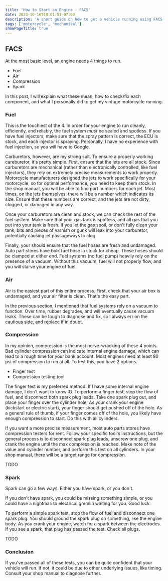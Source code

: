 ```yaml
---
title: 'How to Start an Engine - FACS'
date: 2023-10-16T18:01:51-07:00
description: 'A short guide on how to get a vehicle running using FACS - fuel, air, compression, spark.'
tags: ['motorcycle', 'mechanical']
showPageTitle: true
---
```


## FACS
At the most basic level, an engine needs 4 things to run.
- Fuel
- Air
- Compression
- Spark

In this post, I will explain what these mean, how to check/fix each component, and what I personally did to get my vintage motorcycle running.

### Fuel

This is the touchiest of the 4. In order for your engine to run cleanly, efficiently, and reliably, the fuel system *must* be sealed and spotless. If you have fuel injectors, make sure that the spray pattern is correct, the ECU is stock, and each injector is spraying. Personally, I have no experience with fuel injection, so you will have to Google.

Carburetors, however, are my strong suit. To ensure a properly working careburetor, it's pretty simple. First, ensure that the jets are all stock. Since carburetors are mechanical (rather than electronically controlled, like fuel injectors), they rely on extremely precise measurements to work properly. Motorcycle manufacturers designed the jets to work specifically for your motorcycle, so for optimal performance, you need to keep them stock. In the shop manual, you will be able to find part numbers for each jet. Most times, on the jets themselves, there will be a number which indicates its size. Ensure that these numbers are correct, and the jets are not dirty, clogged, or damaged in any way.

Once your carburetors are clean and stock, we can check the rest of the fuel system. Make sure that your gas tank is spotless, and all gas that you put into your tank is fresh. If you let the gas spoil, or don't fully clean your tank, bits and pieces of varnish or gunk will leak into your carburetor, potentially causing jet passageways to clog.

Finally, your should ensure that the fuel hoses are fresh and undamaged. Auto part stores have bulk fuel hose in stock for cheap. These hoses should be clamped at either end. Fuel systems (no fuel pump) heavily rely on the presence of a vacuum. Without this vacuum, fuel will not properly flow, and you will starve your engine of fuel.

### Air

Air is the easiest part of this entire process. First, check that your air box is undamaged, and your air filter is clean. That's the easy part.

In the previous section, I mentioned that fuel systems rely on a vacuum to function. Over time, rubber degrades, and will eventually cause vacuum leaks. These can be tough to diagnose and fix, so I always err on the cautious side, and replace if in doubt.

### Compression

In my opinion, compression is the most nerve-wracking of these 4 points. Bad cylinder compression can indicate internal engine damage, which can lead to a rough time for your bank account. Most engines need at least 80 psi of compression to run at all. To test this, you have 2 options.

- Finger test
- Compression testing tool

The finger test is my preferred method. If I have some internal engine damage, I don't want to know :D.
To perform a finger test, stop the flow of fuel, and disconnect both spark plug leads. Take one spark plug out, and place your finger over the cylinder hole. As your crank your engine (kickstart or electric start), your finger should get pushed off of the hole. As a general rule of thumb, if your finger comes off of the hole, you likely have enough compression to start. Do this with all cylinders.

If you want a more precise measurement, most auto parts stores have compression testers for rent. Follow your specific tool's instructions, but the general process is to disconnect spark plug leads, unscrew one plug, and crank the engine until the max compression is reached. Make note of the value and cylinder number, and perform this test on all cylinders. In your shop manual, there will be a target range for compression.

TODO


### Spark

Spark can go a few ways. Either you have spark, or you don't.

If you don't have spark, you could be missing something simple, or you could have a nightmarish electrical gremlin waiting for you. Good luck.

To perform a simple spark test, stop the flow of fuel and disconnect one spark plug. You should ground the spark plug on something, like the engine body. As you crank your engine, watch for a spark between the electrodes. If you see a spark, that plug has passed the test. Check all plugs.

TODO

### Conclusion

If you've passed all of these tests, you can be quite confident that your vehicle will run. If not, it could be due to other underlying issues, like timing. Consult your shop manual to diagnose further.
